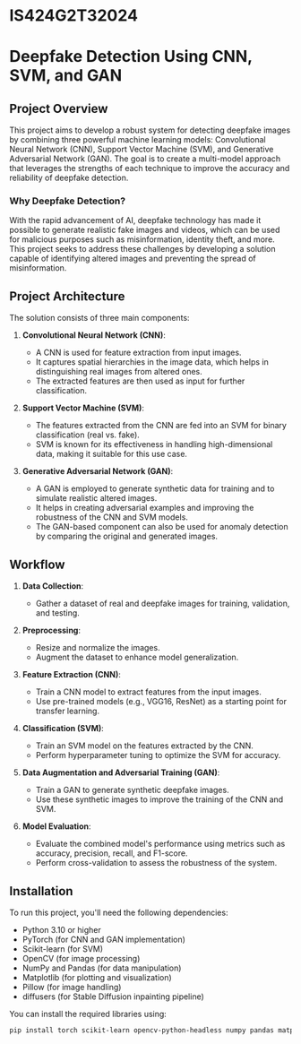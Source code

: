 # IS424G2T32024

# Deepfake Detection Using CNN, SVM, and GAN

## Project Overview
This project aims to develop a robust system for detecting deepfake images by combining three powerful machine learning models: Convolutional Neural Network (CNN), Support Vector Machine (SVM), and Generative Adversarial Network (GAN). The goal is to create a multi-model approach that leverages the strengths of each technique to improve the accuracy and reliability of deepfake detection.

### Why Deepfake Detection?
With the rapid advancement of AI, deepfake technology has made it possible to generate realistic fake images and videos, which can be used for malicious purposes such as misinformation, identity theft, and more. This project seeks to address these challenges by developing a solution capable of identifying altered images and preventing the spread of misinformation.

## Project Architecture
The solution consists of three main components:

1. **Convolutional Neural Network (CNN)**:
   - A CNN is used for feature extraction from input images.
   - It captures spatial hierarchies in the image data, which helps in distinguishing real images from altered ones.
   - The extracted features are then used as input for further classification.

2. **Support Vector Machine (SVM)**:
   - The features extracted from the CNN are fed into an SVM for binary classification (real vs. fake).
   - SVM is known for its effectiveness in handling high-dimensional data, making it suitable for this use case.

3. **Generative Adversarial Network (GAN)**:
   - A GAN is employed to generate synthetic data for training and to simulate realistic altered images.
   - It helps in creating adversarial examples and improving the robustness of the CNN and SVM models.
   - The GAN-based component can also be used for anomaly detection by comparing the original and generated images.

## Workflow
1. **Data Collection**:
   - Gather a dataset of real and deepfake images for training, validation, and testing.
   
2. **Preprocessing**:
   - Resize and normalize the images.
   - Augment the dataset to enhance model generalization.

3. **Feature Extraction (CNN)**:
   - Train a CNN model to extract features from the input images.
   - Use pre-trained models (e.g., VGG16, ResNet) as a starting point for transfer learning.

4. **Classification (SVM)**:
   - Train an SVM model on the features extracted by the CNN.
   - Perform hyperparameter tuning to optimize the SVM for accuracy.

5. **Data Augmentation and Adversarial Training (GAN)**:
   - Train a GAN to generate synthetic deepfake images.
   - Use these synthetic images to improve the training of the CNN and SVM.

6. **Model Evaluation**:
   - Evaluate the combined model's performance using metrics such as accuracy, precision, recall, and F1-score.
   - Perform cross-validation to assess the robustness of the system.

## Installation
To run this project, you'll need the following dependencies:

- Python 3.10 or higher
- PyTorch (for CNN and GAN implementation)
- Scikit-learn (for SVM)
- OpenCV (for image processing)
- NumPy and Pandas (for data manipulation)
- Matplotlib (for plotting and visualization)
- Pillow (for image handling)
- diffusers (for Stable Diffusion inpainting pipeline)

You can install the required libraries using:
```bash
pip install torch scikit-learn opencv-python-headless numpy pandas matplotlib pillow diffusers


